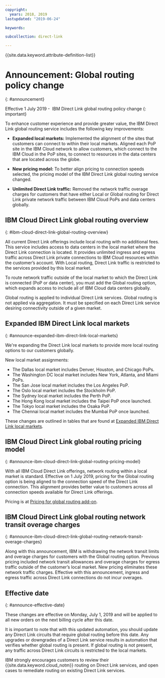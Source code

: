```yaml
---
copyright:
  years: 2018, 2019
lastupdated: "2019-06-24"

keywords: 

subcollection: direct-link

---
```


{{site.data.keyword.attribute-definition-list}}

# Announcement: Global routing policy change
{: #announcement}

Effective 1 July 2019 -  IBM Direct Link global routing policy change
{: important}

To enhance customer experience and provide greater value, the IBM Direct Link global routing service includes the following key improvements:

* **Expanded local markets:** Implemented the alignment of the sites that customers can connect to within their local markets. Aligned each PoP site in the IBM Cloud network to allow customers, which connect to the IBM Cloud in the PoP sites, to connect to resources in the data centers that are located across the globe.

* **New pricing model:** To better align pricing to connection speeds selected, the pricing model of the IBM Direct Link global routing service changed.

* **Unlimited Direct Link traffic:** Removed the network traffic overage charges for customers that have either Local or Global routing for Direct Link private network traffic between IBM Cloud PoPs and data centers globally.

## IBM Cloud Direct Link global routing overview
{: #ibm-cloud-direct-link-global-routing-overview}

All current Direct Link offerings include local routing with no additional fees. This service includes access to data centers in the local market where the Direct Link connection is located. It provides unlimited ingress and egress traffic across Direct Link private connections to IBM Cloud resources within the customer’s account. With Local routing, Direct Link traffic is restricted to the services provided by this local market.

To route network traffic outside of the local market to which the Direct Link is connected (PoP or data center), you must add the Global routing option, which expands access to include all of IBM Cloud data centers globally.

Global routing is applied to individual Direct Link services. Global routing is not applied via aggregation. It must be specified on each Direct Link service desiring connectivity outside of a given market.

## Expanded IBM Direct Link local markets
{: #announce-expanded-ibm-direct-link-local-markets}

We're expanding the Direct Link local markets to provide more local routing options to our customers globally.

New local market assignments:

* The Dallas local market includes Denver, Houston, and Chicago PoPs.
* The Washington DC local market includes New York, Atlanta, and Miami PoPs.
* The San Jose local market includes the Los Angeles PoP.
* The Oslo local market includes the Stockholm PoP.
* The Sydney local market includes the Perth PoP.
* The Hong Kong local market includes the Taipei PoP once launched.
* The Tokyo local market includes the Osaka PoP.
* The Chennai local market includes the Mumbai PoP once launched.

These changes are outlined in tables that are found at [Expanded IBM Direct Link local markets](/docs/direct-link?topic=direct-link-pricing-for-ibm-cloud-direct-link#expanded-ibm-cloud-direct-link-local-markets).

## IBM Cloud Direct Link global routing pricing model
{: #announce-ibm-cloud-direct-link-global-routing-pricing-model}

With all IBM Cloud Direct Link offerings, network routing within a local market is standard. Effective on 1 July 2019, pricing for the Global routing option is being aligned to the connection speed of the Direct Link connection. This alignment provides better value to customers across all connection speeds available for Direct Link offerings.

Pricing is at [Pricing for global routing add-on](/docs/direct-link?topic=direct-link-pricing-for-ibm-cloud-direct-link#pricing-for-global-routing-add-on).

## IBM Cloud Direct Link global routing network transit overage charges
{: #announce-ibm-cloud-direct-link-global-routing-network-transit-overage-charges}

Along with this announcement, IBM is withdrawing the network transit limits and overage charges for customers with the Global routing option. Previous pricing included network transit allowances and overage charges for egress traffic outside of the customer’s local market. New pricing eliminates these network traffic charges. Effective with this announcement, ingress and egress traffic across Direct Link connections do not incur overages.

## Effective date
{: #announce-effective-date}

These changes are effective on Monday, July 1, 2019 and will be applied to all new orders on the next billing cycle after this date.

It is important to note that with this updated automation, you should update any Direct Link circuits that require global routing before this date. Any upgrades or downgrades of a Direct Link service results in automation that verifies whether global routing is present. If global routing is not present, any traffic across Direct Link circuits is restricted to the local markets.

IBM strongly encourages customers to review their {{site.data.keyword.cloud_notm}} routing on Direct Link services, and  open cases to remediate routing on existing Direct Link services.
